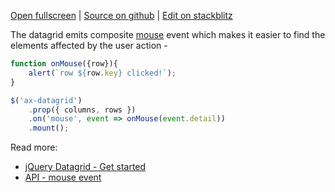 
[Open fullscreen](https://jquery.activewidgets.com/events/) | [Source on github](https://github.com/activewidgets/jquery/tree/master/examples/events) | [Edit on stackblitz](https://stackblitz.com/github/activewidgets/jquery/tree/master/examples/events?file=src/index.js)

The datagrid emits composite [mouse](https://activewidgets.com/api/datagrid/mouse-event/) event 
which makes it easier to find the elements affected by the user action -

```js
function onMouse({row}){
    alert(`row ${row.key} clicked!`);
}

$('ax-datagrid')
    .prop({ columns, rows })
    .on('mouse', event => onMouse(event.detail))
    .mount();
```

Read more:

- [jQuery Datagrid - Get started](https://activewidgets.com/guide/env/jquery/#user-events)
- [API - mouse event](https://activewidgets.com/api/datagrid/mouse-event/)